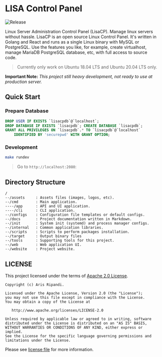 # LISA Control Panel

![Release](https://img.shields.io/github/release/riipandi/lisacp.svg)
<!-- ![Test](https://github.com/riipandi/lisacp/workflows/Test/badge.svg)
![Security](https://github.com/riipandi/lisacp/workflows/Security/badge.svg)
![Linter](https://github.com/riipandi/lisacp/workflows/Linter/badge.svg) -->

Linux Server Administration Control Panel (LisaCP). Manage linux servers without hassle.
LisaCP is an open source Linux Control Panel. It's written in Golang and React and runs 
as a single Linux binary with MySQL or PostgreSQL. Use the features you like, for example, 
create virtualhost, manage MariaDB PostgreSQL database, etc, with full access to source code.

> Currently only work on Ubuntu 18.04 LTS and Ubuntu 20.04 LTS only.

__Important Note:__ *This project still heavy development, not ready to use at production server.*

## Quick Start
### Prepare Database
```sql
DROP USER IF EXISTS `lisacpdb`@`localhost`;
DROP DATABASE IF EXISTS `lisacpdb`; CREATE DATABASE `lisacpdb`;
GRANT ALL PRIVILEGES ON `lisacpdb`.* TO `lisacpdb`@`localhost` 
    IDENTIFIED BY 'securepwd' WITH GRANT OPTION;
```

### Development
```sh
make rundev
```

> Go to `http://localhost:2080`:

## Directory Structure
```
/
--/assets     : Assets files (images, logos, etc).
--/cmd        : Main application.
----/app      : API and UI application.
----/cli      : CLI application.
--/configs    : Configuration file templates or default configs.
--/docs       : Project documentation written in Markdown.
--/init       : System init (systemd) and process manager configs.
--/internal   : Common application libraries.
--/scripts    : Scripts to perform packages installation.
--/target     : Output binary files
--/tools      : Supporting tools for this project.
--/web        : Web application UI.
--/website    : Project website.
```

## LICENSE
This project licensed under the terms of [Apache 2.0 License][choosealicense].

```
Copyright (c) Aris Ripandi.

Licensed under the Apache License, Version 2.0 (the "License");
you may not use this file except in compliance with the License.
You may obtain a copy of the License at

   http://www.apache.org/licenses/LICENSE-2.0

Unless required by applicable law or agreed to in writing, software
distributed under the License is distributed on an "AS IS" BASIS,
WITHOUT WARRANTIES OR CONDITIONS OF ANY KIND, either express or implied.
See the License for the specific language governing permissions and
limitations under the License.
```

Please see [license file](./license.txt) for more information.

[choosealicense]:https://choosealicense.com/licenses/apache-2.0/
